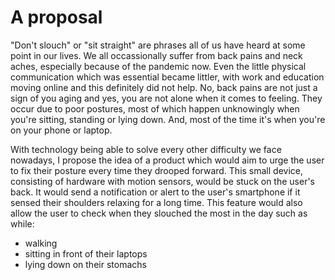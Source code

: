 # A proposal
<p> "Don't slouch" or "sit straight" are phrases all of us have heard at some point in our lives. We all occassionally suffer from back pains and neck aches, especially because of the pandemic now. Even the little physical communication which was essential became littler, with work and education moving online and this definitely did not help. No, back pains are not just a sign of you aging and yes, you are not alone when it comes to feeling. They occur due to poor postures, most of which happen unknowingly when you're sitting, standing or lying down. And, most of the time it's when you're on your phone or laptop. </p>
<p> With technology being able to solve every other difficulty we face nowadays, I propose the idea of a product which would aim to urge the user to fix their posture every time they drooped forward. This small device, consisting of hardware with motion sensors, would be stuck on the user's back. It would send a notification or alert to the user's smartphone if it sensed their shoulders relaxing for a long time. This feature would also allow the user to check when they slouched the most in the day such as while: <ul>
  <li>walking</li>
  <li>sitting in front of their laptops</li>
  <li>lying down on their stomachs</li>
</ul>
</p>
